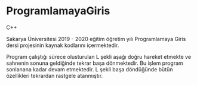 # ProgramlamayaGiris
C++

Sakarya Üniversitesi 2019 - 2020 eğitim öğretim yılı Programlamaya Giris dersi projesinin kaynak kodlarını içermektedir.

Program çalıştığı sürece olusturulan L şekli aşağı doğru hareket etmekte ve sahnenin sonuna geldiğinde tekrar başa dönmektedir. Bu işlem program sonlanana kadar devam etmektedir. L şekli başa döndüğünde bütün özellikleri tekrardan rastgele atanmıştır. 
